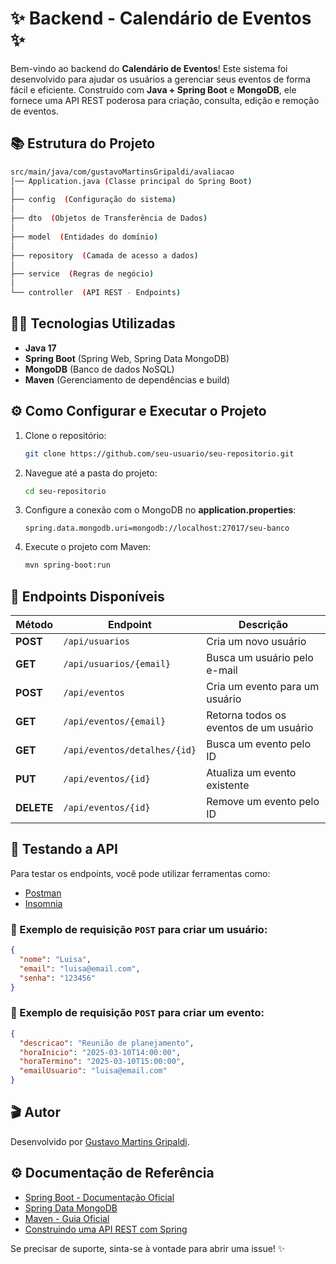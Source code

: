 # ✨ Backend - Calendário de Eventos ✨

Bem-vindo ao backend do **Calendário de Eventos**!
Este sistema foi desenvolvido para ajudar os usuários a gerenciar seus eventos de forma fácil e eficiente. Construído com **Java + Spring Boot** e **MongoDB**, ele fornece uma API REST poderosa para criação, consulta, edição e remoção de eventos.

## 📚 Estrutura do Projeto

```bash
src/main/java/com/gustavoMartinsGripaldi/avaliacao
│── Application.java (Classe principal do Spring Boot)
│
├── config  (Configuração do sistema)
│
├── dto  (Objetos de Transferência de Dados)
│
├── model  (Entidades do domínio)
│
├── repository  (Camada de acesso a dados)
│
├── service  (Regras de negócio)
│
└── controller  (API REST - Endpoints)
```

## 👩‍💻 Tecnologias Utilizadas
- **Java 17**
- **Spring Boot** (Spring Web, Spring Data MongoDB)
- **MongoDB** (Banco de dados NoSQL)
- **Maven** (Gerenciamento de dependências e build)

## ⚙️ Como Configurar e Executar o Projeto

1. Clone o repositório:
   ```bash
   git clone https://github.com/seu-usuario/seu-repositorio.git
   ```
2. Navegue até a pasta do projeto:
   ```bash
   cd seu-repositorio
   ```
3. Configure a conexão com o MongoDB no **application.properties**:
   ```properties
   spring.data.mongodb.uri=mongodb://localhost:27017/seu-banco
   ```
4. Execute o projeto com Maven:
   ```bash
   mvn spring-boot:run
   ```

## 🔄 Endpoints Disponíveis

| Método  | Endpoint                        | Descrição |
|----------|--------------------------------|-------------|
| **POST**   | `/api/usuarios`                  | Cria um novo usuário |
| **GET**    | `/api/usuarios/{email}`          | Busca um usuário pelo e-mail |
| **POST**   | `/api/eventos`                   | Cria um evento para um usuário |
| **GET**    | `/api/eventos/{email}`           | Retorna todos os eventos de um usuário |
| **GET**    | `/api/eventos/detalhes/{id}`     | Busca um evento pelo ID |
| **PUT**    | `/api/eventos/{id}`              | Atualiza um evento existente |
| **DELETE** | `/api/eventos/{id}`              | Remove um evento pelo ID |

## 💪 Testando a API

Para testar os endpoints, você pode utilizar ferramentas como:
- [Postman](https://www.postman.com/)
- [Insomnia](https://insomnia.rest/)

### 📝 Exemplo de requisição `POST` para criar um usuário:
```json
{
  "nome": "Luisa",
  "email": "luisa@email.com",
  "senha": "123456"
}
```

### 📅 Exemplo de requisição `POST` para criar um evento:
```json
{
  "descricao": "Reunião de planejamento",
  "horaInicio": "2025-03-10T14:00:00",
  "horaTermino": "2025-03-10T15:00:00",
  "emailUsuario": "luisa@email.com"
}
```

## 🎬 Autor
Desenvolvido por [Gustavo Martins Gripaldi](https://g2martins.github.io/G2Portfolio/).

## ⚙️ Documentação de Referência
- [Spring Boot - Documentação Oficial](https://spring.io/projects/spring-boot)
- [Spring Data MongoDB](https://docs.spring.io/spring-boot/docs/current/reference/html/data.html#data.nosql.mongodb)
- [Maven - Guia Oficial](https://maven.apache.org/guides/index.html)
- [Construindo uma API REST com Spring](https://spring.io/guides/tutorials/rest/)

Se precisar de suporte, sinta-se à vontade para abrir uma issue! ✨
